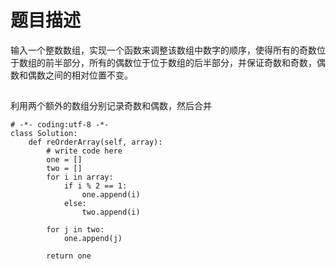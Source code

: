 # 题目描述

输入一个整数数组，实现一个函数来调整该数组中数字的顺序，使得所有的奇数位于数组的前半部分，所有的偶数位于位于数组的后半部分，并保证奇数和奇数，偶数和偶数之间的相对位置不变。

##
利用两个额外的数组分别记录奇数和偶数，然后合并

```
# -*- coding:utf-8 -*-
class Solution:
    def reOrderArray(self, array):
        # write code here
        one = []
        two = []
        for i in array:
            if i % 2 == 1:
                one.append(i)
            else:
                two.append(i)
        
        for j in two:
            one.append(j)
            
        return one
```